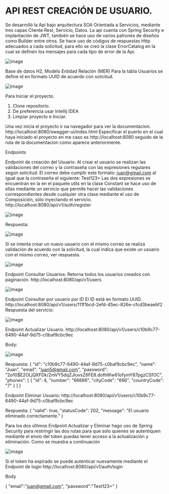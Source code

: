 # API REST CREACIÓN DE USUARIO.

Se desarrolló la Api bajo arquitectura SOA Orientada a Servicios, mediante tres capas Cliente Rest, Servicio, Datos. La api cuenta con Spring Security e implantación de JWT, también se hace uso de varios patrones de diseños como Builder entre otros. Se hace uso de códigos de respuestas Http adecuados a cada solicitud, para ello se creó la clase ErrorCatalog en la cual se definen los mensajes para cada tipo de error de la Api.

![image](https://github.com/user-attachments/assets/c77ce4d2-0c70-441b-a8d4-5ce333fce30c)

Base de datos H2,
Modelo Entidad Relación (MER)
Para la tabla Usuarios se define id en formato UUID de acuerdo con solicitud.

![image](https://github.com/user-attachments/assets/539adc24-2757-401b-bc15-9025f8afa3fc)

Para Iniciar el proyecto.
1) Clone repositorio.
2) De preferencia usar Intellij IDEA
3) Limpiar proyecto e Iniciar.

Una vez inicia el proyecto ir na navegador para ver la documentacion. 
http://localhost:8080/swagger-ui/index.html
Especificar el puerto en el cual haya iniciado el proyecto en me caso es http://localhost:8080 seguido de la ruta de la documentacion como aparece anteriormente.

Endpoints 

Endpoint de creación del Usuario:
Al crear el usuario se realizan las validaciones del correo y la contraseña con las expresiones regulares según solicitud.
El correo debe cumplir este formato: juan@gmail.com al igual que la contraseña el siguiente: Test123=
Las dos expresiones se encuentran en la en el paquete utils en la clase Constant se hace uso de ellas mediante un servicio que permite hacer las validaciones correspondientes desde cualquier otra clase mediante el uso de Composición, sólo inyectando el servicio.
http://localhost:8080/api/v1/auth/register

![image](https://github.com/user-attachments/assets/0b59f561-878d-4c3c-b76b-b04e2f0e1273)


Respuesta:

![image](https://github.com/user-attachments/assets/b1b22444-e78b-47d8-b2bc-ea34aecbb220)



Si se intenta crear un nuevo usuario con el mismo correo se realiza validación de acuerdo con la solicitud, la cual indica que existe un usuario con el mismo correo, ver respuesta.

![image](https://github.com/user-attachments/assets/9ebf36a1-2e38-49f7-ac70-25db9a69c4bc)


Endpoint Consultar Usuarios:
Retorna todos los usuarios creados con paginación.
http://localhost:8080/api/v1/users

![image](https://github.com/user-attachments/assets/bd4893c2-9df5-4b3c-81b4-f12140db5e90)



Endpoint Consultar por usuario por ID 
El ID está en formato UUID.
http://localhost:8080/api/v1/users/111f1bcd-2efd-45ec-826e-cfcd3beaebf2
Respuesta del servicio:


![image](https://github.com/user-attachments/assets/0f285bfa-c2aa-41c2-b47b-1e8815fb1966)

Endpoint Actualizar Usuario.
http://localhost:8080/api/v1/users/c10b9c77-6490-44af-9d75-c0baf9cbc9ec

Body:

![image](https://github.com/user-attachments/assets/1b02561a-2db4-4c32-b878-7936a3a2739d)

Respuesta:
{
    "id": "c10b9c77-6490-44af-9d75-c0baf9cbc9ec",
    "name": "Juan",
    "email": "juan5@gmail.com",
    "password": "$2a$10$E2OLjQXFDk/2mVY5dqZJluvsZ6FE8.dofhWw61ofymY87pgzCSfOC",
    "phones": [
        {
            "id": 4,
            "number": "66666",
            "cityCode": "666",
            "countryCode": "7"
        }
    ]
}


Endpoint Eliminar Usuario:
http://localhost:8080/api/v1/users/c10b9c77-6490-44af-9d75-c0baf9cbc9ec

Respuesta: 
{
    "valid": true,
    "statusCode": 202,
    "message": "El usuario eliminado correctamente."
}


Para los dos últimos Endpoint Actualizar y Eliminar hago uso de Spring Security para restringir las dos rutas para que solo quienes se autentiquen mediante el envío del token puedas tener acceso a la actualización y eliminación. 
Como se muestra a continuación 


![image](https://github.com/user-attachments/assets/f6b57ede-0b34-4715-8783-7e5e756322a5)

Si el token ha expirado se puede autenticar nuevamente mediante el Endpoint de login
http://localhost:8080/api/v1/auth/login

Body

{
    "email":"juan@gmail.com",
    "password":"Test123="
}












